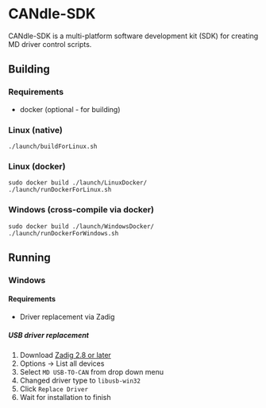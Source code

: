 # CANdle-SDK

CANdle-SDK is a multi-platform software development kit (SDK) for creating MD driver control scripts. 

## Building
### Requirements
- docker (optional - for building)

### Linux (native)
```
./launch/buildForLinux.sh
```

### Linux (docker)
```
sudo docker build ./launch/LinuxDocker/
./launch/runDockerForLinux.sh
```

### Windows (cross-compile via docker)
```
sudo docker build ./launch/WindowsDocker/
./launch/runDockerForWindows.sh
```


## Running

### Windows
#### Requirements
- Driver replacement via Zadig

##### USB driver replacement
1. Download [Zadig 2.8 or later](https://github.com/pbatard/libwdi/releases/download/v1.5.0/zadig-2.8.exe)
2. Options -> List all devices
3. Select `MD USB-TO-CAN` from drop down menu
4. Changed driver type to `libusb-win32`
5. Click `Replace Driver`
6. Wait for installation to finish

